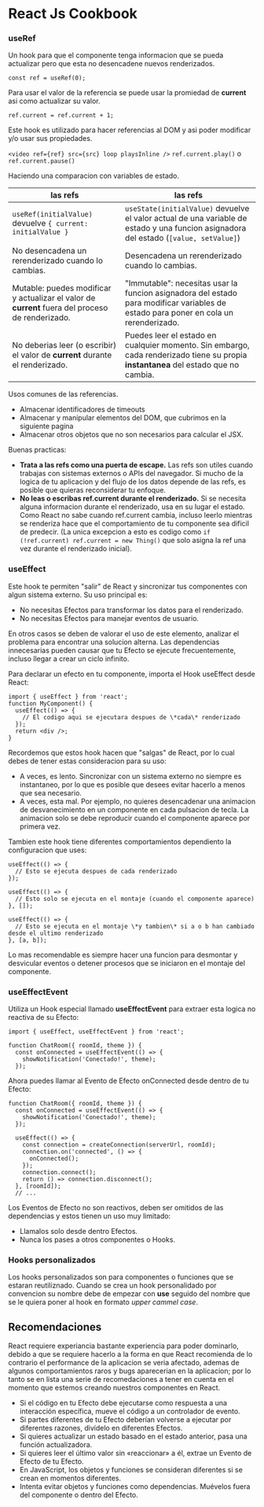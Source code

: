 # React Js Cookbook
### useRef

Un hook para que el componente tenga informacion que se pueda actualizar pero
que esta no desencadene nuevos renderizados.

`const ref = useRef(0);`

Para usar el valor de la referencia se puede usar la promiedad de __current__
asi como actualizar su valor.

`ref.current = ref.current + 1;`

Este hook es utilizado para hacer referencias al DOM y asi poder modificar y/o
usar sus propiedades.

`<video ref={ref} src={src} loop playsInline />`
`ref.current.play()` o `ref.current.pause()`

Haciendo una comparacion con variables de estado.

| las refs | las refs |
| ----------- | ----------- |
| `useRef(initialValue)` devuelve `{ current: initialValue }` | `useState(initialValue)` devuelve el valor actual de una variable de estado y una funcion asignadora del estado (`[value, setValue]`) |
| No desencadena un rerenderizado cuando lo cambias. | Desencadena un rerenderizado cuando lo cambias. |
| Mutable: puedes modificar y actualizar el valor de __current__ fuera del proceso de renderizado. | \"Immutable\": necesitas usar la funcion asignadora del estado para modificar variables de estado para poner en cola un rerenderizado. |
| No deberias leer (o escribir) el valor de __current__ durante el renderizado. | Puedes leer el estado en cualquier momento. Sin embargo, cada renderizado tiene su propia __instantanea__ del estado que no cambia. |

Usos comunes de las referencias.

- Almacenar identificadores de timeouts
- Almacenar y manipular elementos del DOM, que cubrimos en la siguiente pagina
- Almacenar otros objetos que no son necesarios para calcular el JSX.

Buenas practicas:

- __Trata a las refs como una puerta de escape.__ Las refs son utiles cuando
  trabajas con sistemas externos o APIs del navegador. Si mucho de la logica
  de tu aplicacion y del flujo de los datos depende de las refs, es posible
  que quieras reconsiderar tu enfoque.
- __No leas o escribas ref.current durante el renderizado.__ Si se necesita
  alguna informacion durante el renderizado, usa en su lugar el estado. Como
  React no sabe cuando ref.current cambia, incluso leerlo mientras se renderiza
  hace que el comportamiento de tu componente sea dificil de predecir. (La unica
  excepcion a esto es codigo como `if (!ref.current) ref.current = new Thing()`
  que solo asigna la ref una vez durante el renderizado inicial).

### useEffect

Este hook te permiten \"salir\" de React y sincronizar tus componentes con algun
sistema externo. Su uso principal es:

- No necesitas Efectos para transformar los datos para el renderizado.
- No necesitas Efectos para manejar eventos de usuario.

En otros casos se deben de valorar el uso de este elemento, analizar el problema
para encontrar una solucion alterna. Las dependencias innecesarias pueden causar
que tu Efecto se ejecute frecuentemente, incluso llegar a crear un ciclo
infinito.

Para declarar un efecto en tu componente, importa el Hook useEffect desde React:

```
import { useEffect } from 'react';
function MyComponent() {
  useEffect(() => {
    // El codigo aqui se ejecutara despues de \*cada\* renderizado
  });
  return <div />;
}
```

Recordemos que estos hook hacen que \"salgas\" de React, por lo cual debes de
tener estas consideracion para su uso:

- A veces, es lento. Sincronizar con un sistema externo no siempre es
  instantaneo, por lo que es posible que desees evitar hacerlo a menos que sea
  necesario.
- A veces, esta mal. Por ejemplo, no quieres desencadenar una animacion de
  desvanecimiento en un componente en cada pulsacion de tecla. La animacion solo
  se debe reproducir cuando el componente aparece por primera vez.

Tambien este hook tiene diferentes comportamientos dependiento la configuracion
que uses:

```
useEffect(() => {
  // Esto se ejecuta despues de cada renderizado
});
```

```
useEffect(() => {
  // Esto solo se ejecuta en el montaje (cuando el componente aparece)
}, []);
```

```
useEffect(() => {
  // Esto se ejecuta en el montaje \*y tambien\* si a o b han cambiado desde el ultimo renderizado
}, [a, b]);
```

Lo mas recomendable es siempre hacer una funcion para desmontar y desvicular
eventos o detener procesos que se iniciaron en el montaje del componente.

### useEffectEvent

Utiliza un Hook especial llamado __useEffectEvent__ para extraer esta logica no
reactiva de su Efecto:

```
import { useEffect, useEffectEvent } from 'react';

function ChatRoom({ roomId, theme }) {
  const onConnected = useEffectEvent(() => {
    showNotification('Conectado!', theme);
  });
```

Ahora puedes llamar al Evento de Efecto onConnected desde dentro de tu Efecto:

```
function ChatRoom({ roomId, theme }) {
  const onConnected = useEffectEvent(() => {
    showNotification('Conectado!', theme);
  });

  useEffect(() => {
    const connection = createConnection(serverUrl, roomId);
    connection.on('connected', () => {
      onConnected();
    });
    connection.connect();
    return () => connection.disconnect();
  }, [roomId]);
  // ...
```

Los Eventos de Efecto no son reactivos, deben ser omitidos de las dependencias y
estos tienen un uso muy limitado:

- Llamalos solo desde dentro Efectos.
- Nunca los pases a otros componentes o Hooks.

### Hooks personalizados

Los hooks personalizados son para componentes o funciones que se estaran
reutiliznado. Cuando se crea un hook personalidado por convencion su nombre debe
de empezar con __use__ seguido del nombre que se le quiera poner al hook en
formato _upper cammel case_.

## Recomendaciones

React requiere experiancia bastante experiencia para poder dominarlo, debido a
que se requiere hacerlo a la forma en que React recomienda de lo contrario el
performance de la aplicacion se veria afectado, ademas de algunos
comportamientos raros y bugs aparecerian en la aplicacion; por lo tanto se en
lista una serie de recomedaciones a tener en cuenta en el momento que estemos
creando nuestros componentes en React.

- Si el código en tu Efecto debe ejecutarse como respuesta a una interacción
  específica, mueve el código a un controlador de evento.
- Si partes diferentes de tu Efecto deberían volverse a ejecutar por diferentes
  razones, divídelo en diferentes Efectos.
- Si quieres actualizar un estado basado en el estado anterior, pasa una función
  actualizadora.
- Si quieres leer el último valor sin «reaccionar» a él, extrae un Evento de
  Efecto de tu Efecto.
- En JavaScript, los objetos y funciones se consideran diferentes si se crean en
  momentos diferentes.
- Intenta evitar objetos y funciones como dependencias. Muévelos fuera del
  componente o dentro del Efecto.
